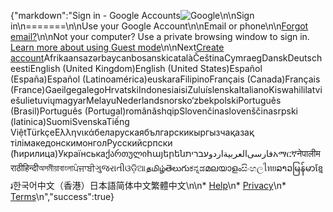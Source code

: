 {"markdown":"Sign in - Google Accounts![Google](//ssl.gstatic.com/images/branding/googlelogo/2x/googlelogo_color_74x24dp.png)\n\nSign in\n=======\n\nUse your Google Account\n\nEmail or phone\n\n[Forgot email?](/signin/usernamerecovery?continue=https://aistudio.google.com/prompts/19Ug507k3gqh1TbSsgbDrEVQPceFIJGLO&dsh=S-31727044:1756740306915538&flowEntry=ServiceLogin&flowName=WebLiteSignIn&followup=https://aistudio.google.com/prompts/19Ug507k3gqh1TbSsgbDrEVQPceFIJGLO&ifkv=AdBytiMhB1sZAY-TyiN9zhAT3NZo8WwS0uArW5xQYTPxSSzuMUOvCoYzQAL5KS4wUjtRwPvZhGW4Ng)\n\nNot your computer? Use a private browsing window to sign in. [Learn more about using Guest mode](https://support.google.com/accounts?p=signin_privatebrowsing&hl=en-US)\n\nNext[Create account](/lifecycle/flows/signup?continue=https://aistudio.google.com/prompts/19Ug507k3gqh1TbSsgbDrEVQPceFIJGLO&dsh=S-31727044:1756740306915538&flowEntry=SignUp&flowName=GlifWebSignIn&followup=https://aistudio.google.com/prompts/19Ug507k3gqh1TbSsgbDrEVQPceFIJGLO&ifkv=AdBytiMhB1sZAY-TyiN9zhAT3NZo8WwS0uArW5xQYTPxSSzuMUOvCoYzQAL5KS4wUjtRwPvZhGW4Ng)AfrikaansazərbaycanbosanskicatalàČeštinaCymraegDanskDeutscheestiEnglish (United Kingdom)English (United States)Español (España)Español (Latinoamérica)euskaraFilipinoFrançais (Canada)Français (France)GaeilgegalegoHrvatskiIndonesiaisiZuluíslenskaItalianoKiswahililatviešulietuviųmagyarMelayuNederlandsnorsko‘zbekpolskiPortuguês (Brasil)Português (Portugal)românăshqipSlovenčinaslovenščinasrpski (latinica)SuomiSvenskaTiếng ViệtTürkçeΕλληνικάбеларускаябългарскикыргызчақазақ тілімакедонскимонголРусскийсрпски (ћирилица)Українськаქართულიհայերեն‫עברית‬‎‫اردو‬‎‫العربية‬‎‫فارسی‬‎አማርኛनेपालीमराठीहिन्दीঅসমীয়াবাংলাਪੰਜਾਬੀગુજરાતીଓଡ଼ିଆதமிழ்తెలుగుಕನ್ನಡമലയാളംසිංහලไทยລາວမြန်မာខ្មែរ한국어中文（香港）日本語简体中文繁體中文\n\n* [Help](https://support.google.com/accounts?hl=en-US&p=account_iph)\n* [Privacy](https://accounts.google.com/TOS?loc=IN&hl=en-US&privacy=true)\n* [Terms](https://accounts.google.com/TOS?loc=IN&hl=en-US)\n","success":true}